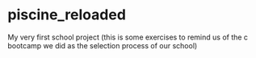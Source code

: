 # piscine_reloaded

My very first school project (this is some exercises to remind us of the c bootcamp we did as the selection process of our school)
